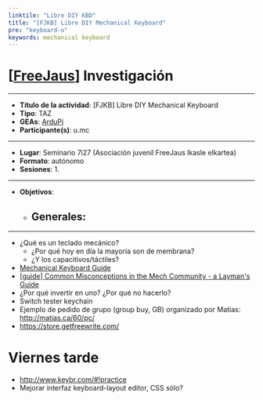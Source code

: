 ```yaml
---
linktile: "Libre DIY KBD"
title: "[FJKB] Libre DIY Mechanical Keyboard"
pre: "keyboard-o"
keywords: mechanical keyboard
---
```


# [[FreeJaus](https://github.com/FreeJaus)] Investigación

---

- **Título de la actividad**: [FJKB] Libre DIY Mechanical Keyboard
- **Tipo**: TAZ
- **GEAs**: [ArduPi](https://github.com/FreeJaus/ardupi)
- **Participante(s)**: u.mc

---

- **Lugar**: Seminario 7i27 (Asociación juvenil FreeJaus Ikasle elkartea)
- **Formato**: autónomo
- **Sesiones**:
  1.

---

- **Objetivos**:
  - Generales:
     -

---

- ¿Qué es un teclado mecánico?
  - ¿Por qué hoy en día la mayoría son de membrana?
  - ¿Y los capacitivos/táctiles?
- [Mechanical Keyboard Guide]( http://www.daskeyboard.com/blog/mechanical-keyboard-guide/)
- [[guide] Common Misconceptions in the Mech Community - a Layman's Guide](https://www.reddit.com/r/MechanicalKeyboards/comments/3vgxfg/guide_common_misconceptions_in_the_mech_community/)
- ¿Por qué invertir en uno? ¿Por qué no hacerlo?
- Switch tester keychain
- Ejemplo de pedido de grupo (group buy, GB) organizado por Matias: http://matias.ca/60/pc/
- https://store.getfreewrite.com/

# Viernes tarde

- http://www.keybr.com/#!practice
- Mejorar interfaz keyboard-layout editor, CSS sólo?
